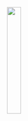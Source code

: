 <p align="center"><img src="https://plainsightcollection.github.io/web/resources/svg/logo.svg" width="25%"/></p>
